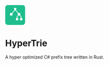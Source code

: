 <img src="https://github.com/gregyjames/HyperTrie/blob/0aa65b42b663c29b9172e2cec97a3c6b056a81e7/trie.png" width="64px"/>

# HyperTrie
A hyper optimized C# prefix tree written in Rust.
